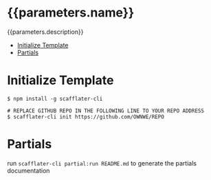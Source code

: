 <!-- @scf-config {"targetName": "README.md"} -->
{{parameters.name}}
===

{{parameters.description}}

  * [Initialize Template](#initialize-Template)
  * [Partials](#partials)


# Initialize Template
```sh-session
$ npm install -g scafflater-cli

# REPLACE GITHUB REPO IN THE FOLLOWING LINE TO YOUR REPO ADDRESS
$ scafflater-cli init https://github.com/OWNWE/REPO 
```

# Partials
<!-- @scf-region partials-menu -->

run `scafflater-cli partial:run README.md` to generate the partials documentation

<!-- @end-scf-region -->